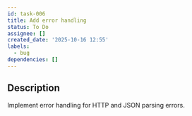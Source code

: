 ```yaml
---
id: task-006
title: Add error handling
status: To Do
assignee: []
created_date: '2025-10-16 12:55'
labels:
  - bug
dependencies: []
---
```


## Description

<!-- SECTION:DESCRIPTION:BEGIN -->
Implement error handling for HTTP and JSON parsing errors.
<!-- SECTION:DESCRIPTION:END -->
